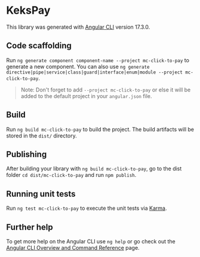 # KeksPay

This library was generated with [Angular CLI](https://github.com/angular/angular-cli) version 17.3.0.

## Code scaffolding

Run `ng generate component component-name --project mc-click-to-pay` to generate a new component. You can also use `ng generate directive|pipe|service|class|guard|interface|enum|module --project mc-click-to-pay`.

> Note: Don't forget to add `--project mc-click-to-pay` or else it will be added to the default project in your `angular.json` file.

## Build

Run `ng build mc-click-to-pay` to build the project. The build artifacts will be stored in the `dist/` directory.

## Publishing

After building your library with `ng build mc-click-to-pay`, go to the dist folder `cd dist/mc-click-to-pay` and run `npm publish`.

## Running unit tests

Run `ng test mc-click-to-pay` to execute the unit tests via [Karma](https://karma-runner.github.io).

## Further help

To get more help on the Angular CLI use `ng help` or go check out the [Angular CLI Overview and Command Reference](https://angular.io/cli) page.
